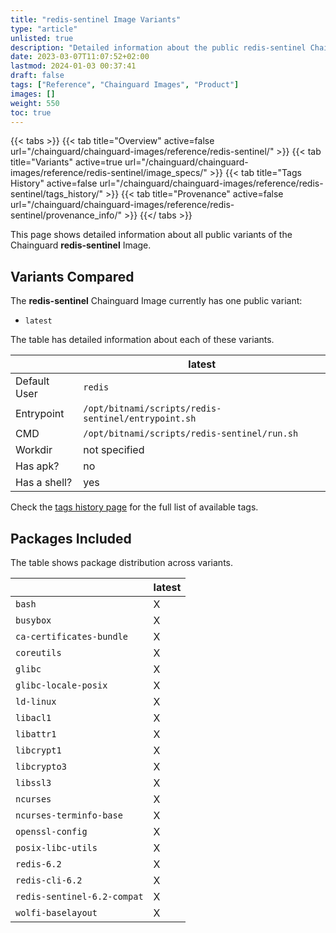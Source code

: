 ```yaml
---
title: "redis-sentinel Image Variants"
type: "article"
unlisted: true
description: "Detailed information about the public redis-sentinel Chainguard Image variants"
date: 2023-03-07T11:07:52+02:00
lastmod: 2024-01-03 00:37:41
draft: false
tags: ["Reference", "Chainguard Images", "Product"]
images: []
weight: 550
toc: true
---
```


{{< tabs >}}
{{< tab title="Overview" active=false url="/chainguard/chainguard-images/reference/redis-sentinel/" >}}
{{< tab title="Variants" active=true url="/chainguard/chainguard-images/reference/redis-sentinel/image_specs/" >}}
{{< tab title="Tags History" active=false url="/chainguard/chainguard-images/reference/redis-sentinel/tags_history/" >}}
{{< tab title="Provenance" active=false url="/chainguard/chainguard-images/reference/redis-sentinel/provenance_info/" >}}
{{</ tabs >}}

This page shows detailed information about all public variants of the Chainguard **redis-sentinel** Image.

## Variants Compared
The **redis-sentinel** Chainguard Image currently has one public variant: 

- `latest`

The table has detailed information about each of these variants.

|              | latest                                              |
|--------------|-----------------------------------------------------|
| Default User | `redis`                                             |
| Entrypoint   | `/opt/bitnami/scripts/redis-sentinel/entrypoint.sh` |
| CMD          | `/opt/bitnami/scripts/redis-sentinel/run.sh`        |
| Workdir      | not specified                                       |
| Has apk?     | no                                                  |
| Has a shell? | yes                                                 |

Check the [tags history page](/chainguard/chainguard-images/reference/redis-sentinel/tags_history/) for the full list of available tags.

## Packages Included
The table shows package distribution across variants.

|                             | latest |
|-----------------------------|--------|
| `bash`                      | X      |
| `busybox`                   | X      |
| `ca-certificates-bundle`    | X      |
| `coreutils`                 | X      |
| `glibc`                     | X      |
| `glibc-locale-posix`        | X      |
| `ld-linux`                  | X      |
| `libacl1`                   | X      |
| `libattr1`                  | X      |
| `libcrypt1`                 | X      |
| `libcrypto3`                | X      |
| `libssl3`                   | X      |
| `ncurses`                   | X      |
| `ncurses-terminfo-base`     | X      |
| `openssl-config`            | X      |
| `posix-libc-utils`          | X      |
| `redis-6.2`                 | X      |
| `redis-cli-6.2`             | X      |
| `redis-sentinel-6.2-compat` | X      |
| `wolfi-baselayout`          | X      |

